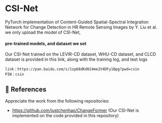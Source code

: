 # CSI-Net
PyTorch implementation of Content-Guided Spatial-Spectral Integration Network for Change Detection in HR Remote Sensing Images by Y. Liu et al.
we only upload the model of CSI-Net,


#### pre-trained models, and dataset we set
Our CSI-Net trained on the LEVIR-CD dataset, WHU-CD dataset, and CLCD dataset is provided in this link, along with the training log, and test logs
```
link：https://pan.baidu.com/s/1zp68dKd024me2V4DFy1Bpg?pwd=csin 
PIN：csin

```


## :speech_balloon: References
Appreciate the work from the following repositories:

- https://github.com/justchenhao/ChangeFormer (Our CSI-Net is implemented on the code provided in this repository)

